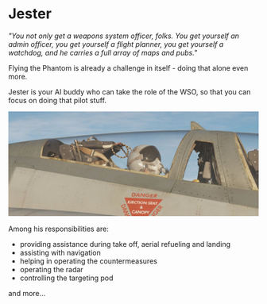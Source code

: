 # Jester

*"You not only get a weapons system officer, folks. You get yourself an
admin officer, you get yourself a flight planner, you get yourself a
watchdog, and he carries a full array of maps and pubs."*

Flying the Phantom is already a challenge in itself - doing that alone even
more.

Jester is your AI buddy who can take the role of the WSO, so
that you can focus on doing that pilot stuff.

![Jester Crew](../img/ext_f4_jester.jpg)

Among his responsibilities are:

- providing assistance during take off, aerial refueling and landing
- assisting with navigation
- helping in operating the countermeasures
- operating the radar
- controlling the targeting pod

and more...
